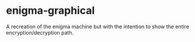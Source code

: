 # enigma-graphical
A recreation of the enigma machine but with the intention to show the entire encryption/decryption path.
